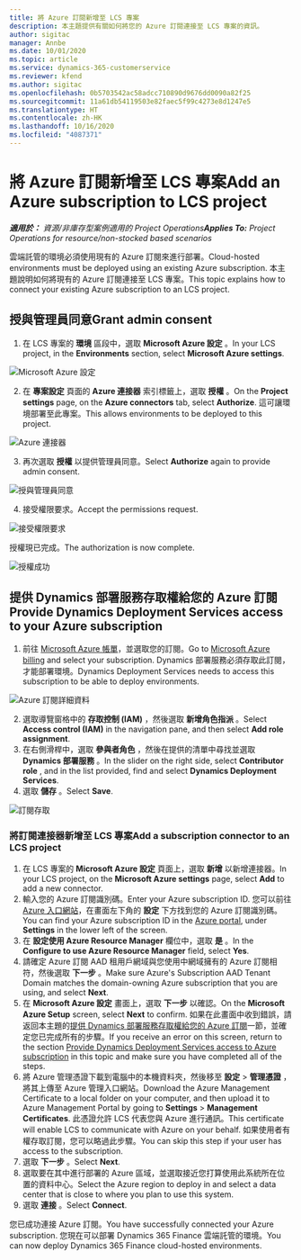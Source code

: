 ```yaml
---
title: 將 Azure 訂閱新增至 LCS 專案
description: 本主題提供有關如何將您的 Azure 訂閱連接至 LCS 專案的資訊。
author: sigitac
manager: Annbe
ms.date: 10/01/2020
ms.topic: article
ms.service: dynamics-365-customerservice
ms.reviewer: kfend
ms.author: sigitac
ms.openlocfilehash: 0b5703542ac58adcc710890d9676dd0090a82f25
ms.sourcegitcommit: 11a61db54119503e82faec5f99c4273e8d1247e5
ms.translationtype: HT
ms.contentlocale: zh-HK
ms.lasthandoff: 10/16/2020
ms.locfileid: "4087371"
---
```

# <a name="add-an-azure-subscription-to-lcs-project"></a><span data-ttu-id="a9a7c-103">將 Azure 訂閱新增至 LCS 專案</span><span class="sxs-lookup"><span data-stu-id="a9a7c-103">Add an Azure subscription to LCS project</span></span>

<span data-ttu-id="a9a7c-104">_**適用於：** 資源/非庫存型案例適用的 Project Operations_</span><span class="sxs-lookup"><span data-stu-id="a9a7c-104">_**Applies To:** Project Operations for resource/non-stocked based scenarios_</span></span>

<span data-ttu-id="a9a7c-105">雲端託管的環境必須使用現有的 Azure 訂閱來進行部署。</span><span class="sxs-lookup"><span data-stu-id="a9a7c-105">Cloud-hosted environments must be deployed using an existing Azure subscription.</span></span> <span data-ttu-id="a9a7c-106">本主題說明如何將現有的 Azure 訂閱連接至 LCS 專案。</span><span class="sxs-lookup"><span data-stu-id="a9a7c-106">This topic explains how to connect your existing Azure subscription to an LCS project.</span></span> 

## <a name="grant-admin-consent"></a><span data-ttu-id="a9a7c-107">授與管理員同意</span><span class="sxs-lookup"><span data-stu-id="a9a7c-107">Grant admin consent</span></span>

1. <span data-ttu-id="a9a7c-108">在 LCS 專案的 **環境** 區段中，選取 **Microsoft Azure 設定** 。</span><span class="sxs-lookup"><span data-stu-id="a9a7c-108">In your LCS project, in the **Environments** section, select **Microsoft Azure settings**.</span></span>

![Microsoft Azure 設定](./media/1MicrosoftAzureSettings.png)

2. <span data-ttu-id="a9a7c-110">在 **專案設定** 頁面的 **Azure 連接器** 索引標籤上，選取 **授權** 。</span><span class="sxs-lookup"><span data-stu-id="a9a7c-110">On the **Project settings** page, on the **Azure connectors** tab, select **Authorize**.</span></span> <span data-ttu-id="a9a7c-111">這可讓環境部署至此專案。</span><span class="sxs-lookup"><span data-stu-id="a9a7c-111">This allows environments to be deployed to this project.</span></span>

![Azure 連接器](./media/2AzureConnectors.png)

3. <span data-ttu-id="a9a7c-113">再次選取 **授權** 以提供管理員同意。</span><span class="sxs-lookup"><span data-stu-id="a9a7c-113">Select **Authorize** again to provide admin consent.</span></span>

![授與管理員同意](./media/3GrantAdminConsent.png)

4. <span data-ttu-id="a9a7c-115">接受權限要求。</span><span class="sxs-lookup"><span data-stu-id="a9a7c-115">Accept the permissions request.</span></span>

![接受權限要求](./media/4AcceptPermissionRequest.png)

<span data-ttu-id="a9a7c-117">授權現已完成。</span><span class="sxs-lookup"><span data-stu-id="a9a7c-117">The authorization is now complete.</span></span> 

![授權成功](./media/5AuthorizationComplete.png)

## <a name="provide-dynamics-deployment-services-access-to-your-azure-subscription"></a><a name="provide"></a><span data-ttu-id="a9a7c-119">提供 Dynamics 部署服務存取權給您的 Azure 訂閱</span><span class="sxs-lookup"><span data-stu-id="a9a7c-119">Provide Dynamics Deployment Services access to your Azure subscription</span></span>

1. <span data-ttu-id="a9a7c-120">前往 [Microsoft Azure 帳單](https://portal.azure.com/#blade/Microsoft\_Azure\_Billing/SubscriptionsBlade)，並選取您的訂閱。</span><span class="sxs-lookup"><span data-stu-id="a9a7c-120">Go to [Microsoft Azure billing](https://portal.azure.com/#blade/Microsoft\_Azure\_Billing/SubscriptionsBlade) and select your subscription.</span></span> <span data-ttu-id="a9a7c-121">Dynamics 部署服務必須存取此訂閱，才能部署環境。</span><span class="sxs-lookup"><span data-stu-id="a9a7c-121">Dynamics Deployment Services needs to access this subscription to be able to deploy environments.</span></span>

![Azure 訂閱詳細資料](./media/6AzureSubscription.png)

2. <span data-ttu-id="a9a7c-123">選取導覽窗格中的 **存取控制 (IAM)** ，然後選取 **新增角色指派** 。</span><span class="sxs-lookup"><span data-stu-id="a9a7c-123">Select **Access control (IAM)** in the navigation pane, and then select **Add role assignment**.</span></span>
3. <span data-ttu-id="a9a7c-124">在右側滑桿中，選取 **參與者角色** ，然後在提供的清單中尋找並選取 **Dynamics 部署服務** 。</span><span class="sxs-lookup"><span data-stu-id="a9a7c-124">In the slider on the right side, select **Contributor role** , and in the list provided, find and select **Dynamics Deployment Services**.</span></span> 
4. <span data-ttu-id="a9a7c-125">選取 **儲存** 。</span><span class="sxs-lookup"><span data-stu-id="a9a7c-125">Select **Save**.</span></span>

![訂閱存取](./media/7SubscriptionAccess.png)

### <a name="add-a-subscription-connector-to-an-lcs-project"></a><span data-ttu-id="a9a7c-127">將訂閱連接器新增至 LCS 專案</span><span class="sxs-lookup"><span data-stu-id="a9a7c-127">Add a subscription connector to an LCS project</span></span>

1. <span data-ttu-id="a9a7c-128">在 LCS 專案的 **Microsoft Azure 設定** 頁面上，選取 **新增** 以新增連接器。</span><span class="sxs-lookup"><span data-stu-id="a9a7c-128">In your LCS project, on the **Microsoft Azure settings** page, select **Add** to add a new connector.</span></span>
2. <span data-ttu-id="a9a7c-129">輸入您的 Azure 訂閱識別碼。</span><span class="sxs-lookup"><span data-stu-id="a9a7c-129">Enter your Azure subscription ID.</span></span> <span data-ttu-id="a9a7c-130">您可以前往 [Azure 入口網站](https://ms.portal.azure.com/)，在畫面左下角的 **設定** 下方找到您的 Azure 訂閱識別碼。</span><span class="sxs-lookup"><span data-stu-id="a9a7c-130">You can find your Azure subscription ID in the [Azure portal](https://ms.portal.azure.com/), under  **Settings**  in the lower left of the screen.</span></span>
3. <span data-ttu-id="a9a7c-131">在 **設定使用 Azure Resource Manager** 欄位中，選取 **是** 。</span><span class="sxs-lookup"><span data-stu-id="a9a7c-131">In the **Configure to use Azure Resource Manager** field, select **Yes**.</span></span>
4. <span data-ttu-id="a9a7c-132">請確定 Azure 訂閱 AAD 租用戶網域與您使用中網域擁有的 Azure 訂閱相符，然後選取 **下一步** 。</span><span class="sxs-lookup"><span data-stu-id="a9a7c-132">Make sure Azure's Subscription AAD Tenant Domain matches the domain-owning Azure subscription that you are using, and select **Next**.</span></span>
5. <span data-ttu-id="a9a7c-133">在 **Microsoft Azure 設定** 畫面上，選取 **下一步** 以確認。</span><span class="sxs-lookup"><span data-stu-id="a9a7c-133">On the **Microsoft Azure Setup** screen, select **Next** to confirm.</span></span> <span data-ttu-id="a9a7c-134">如果在此畫面中收到錯誤，請返回本主題的[提供 Dynamics 部署服務存取權給您的 Azure 訂閱](#provide)一節，並確定您已完成所有的步驟。</span><span class="sxs-lookup"><span data-stu-id="a9a7c-134">If you receive an error on this screen, return to the section [Provide Dynamics Deployment Services access to Azure subscription](#provide) in this topic and make sure you have completed all of the steps.</span></span>
6. <span data-ttu-id="a9a7c-135">將 Azure 管理憑證下載到電腦中的本機資料夾，然後移至 **設定** > **管理憑證** ，將其上傳至 Azure 管理入口網站。</span><span class="sxs-lookup"><span data-stu-id="a9a7c-135">Download the Azure Management Certificate to a local folder on your computer, and then upload it to Azure Management Portal by going to **Settings** > **Management Certificates**.</span></span> <span data-ttu-id="a9a7c-136">此憑證允許 LCS 代表您與 Azure 進行通訊。</span><span class="sxs-lookup"><span data-stu-id="a9a7c-136">This certificate will enable LCS to communicate with Azure on your behalf.</span></span> <span data-ttu-id="a9a7c-137">如果使用者有權存取訂閱，您可以略過此步驟。</span><span class="sxs-lookup"><span data-stu-id="a9a7c-137">You can skip this step if your user has access to the subscription.</span></span>
7. <span data-ttu-id="a9a7c-138">選取 **下一步** 。</span><span class="sxs-lookup"><span data-stu-id="a9a7c-138">Select  **Next**.</span></span>
8. <span data-ttu-id="a9a7c-139">選取要在其中進行部署的 Azure 區域，並選取接近您打算使用此系統所在位置的資料中心。</span><span class="sxs-lookup"><span data-stu-id="a9a7c-139">Select the Azure region to deploy in and select a data center that is close to where you plan to use this system.</span></span>
9.  <span data-ttu-id="a9a7c-140">選取 **連接** 。</span><span class="sxs-lookup"><span data-stu-id="a9a7c-140">Select  **Connect**.</span></span>

<span data-ttu-id="a9a7c-141">您已成功連接 Azure 訂閱。</span><span class="sxs-lookup"><span data-stu-id="a9a7c-141">You have successfully connected your Azure subscription.</span></span> <span data-ttu-id="a9a7c-142">您現在可以部署 Dynamics 365 Finance 雲端託管的環境。</span><span class="sxs-lookup"><span data-stu-id="a9a7c-142">You can now deploy Dynamics 365 Finance cloud-hosted environments.</span></span>


